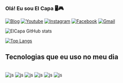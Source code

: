 ### Olá! Eu sou El Capa 🖥️🎮
[![Blog](https://img.shields.io/website-up-down-green-red/http/monip.org.svg)]()
[![Youtube](https://img.shields.io/badge/YouTube-FF0000?style=for-the-badge&logo=youtube&logoColor=white)]()
[![Instagram](https://img.shields.io/badge/Instagram-E4405F?style=for-the-badge&logo=instagram&logoColor=white)]()
[![Facebook](https://img.shields.io/badge/Facebook-1877F2?style=for-the-badge&logo=facebook&logoColor=white)]()
[![Gmail](https://img.shields.io/badge/Gmail-D14836?style=for-the-badge&logo=gmail&logoColor=white)](fjmonteiro@uta.cv)

![ElCapa GitHub stats](https://github-readme-stats.vercel.app/api?username=ElCapa&show_icons=true&theme=tokyonight)


[![Top Langs](https://github-readme-stats.vercel.app/api/top-langs/?username=ElCapa&layout=compact)](https://github.com/ElCapa)

## Tecnologias que eu uso no meu dia
<div style="display: inline_block"><br/>
<img align="center" alt="js" src="https://img.shields.io/badge/HTML-239120?style=for-the-badge&logo=html5&logoColor=white" />
<img align="center" alt="js" src="https://img.shields.io/badge/CSS-239120?&style=for-the-badge&logo=css3&logoColor=white" />
<img align="center" alt="js" src=https://img.shields.io/badge/Java-ED8B00?style=for-the-badge&logo=openjdk&logoColor=white/>
<img align="center" alt="js" src="https://img.shields.io/badge/Python-3776AB?style=for-the-badge&logo=python&logoColor=white" />
<img align="center" alt="js" src="https://img.shields.io/badge/blender-%23F5792A.svg?style=for-the-badge&logo=blender&logoColor=white" />
<img align="center" alt="js" src="https://img.shields.io/badge/MySQL-00000F?style=for-the-badge&logo=mysql&logoColor=white" />
